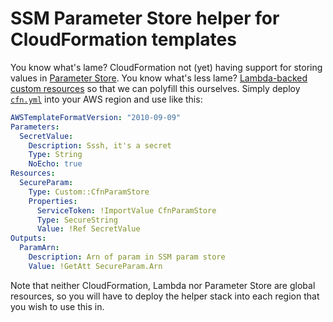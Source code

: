 # SSM Parameter Store helper for CloudFormation templates

You know what's lame? CloudFormation not (yet) having support for storing values 
in [Parameter Store][aws-pstore]. You know what's less lame? [Lambda-backed custom resources][cfn-res]
so that we can polyfill this ourselves. Simply deploy [`cfn.yml`](cfn.yml) into
your AWS region and use like this:

```yaml
AWSTemplateFormatVersion: "2010-09-09"
Parameters:
  SecretValue:
    Description: Sssh, it's a secret
    Type: String
    NoEcho: true
Resources:
  SecureParam:
    Type: Custom::CfnParamStore
    Properties:
      ServiceToken: !ImportValue CfnParamStore
      Type: SecureString
      Value: !Ref SecretValue
Outputs:
  ParamArn:
    Description: Arn of param in SSM param store
    Value: !GetAtt SecureParam.Arn
```

Note that neither CloudFormation, Lambda nor Parameter Store are global resources,
so you will have to deploy the helper stack into each region
that you wish to use this in.

[aws-pstore]: https://aws.amazon.com/ec2/systems-manager/parameter-store/
[cfn-res]: http://docs.aws.amazon.com/AWSCloudFormation/latest/UserGuide/template-custom-resources-lambda.html